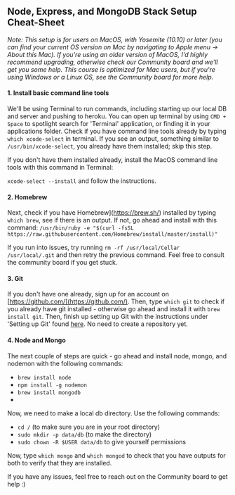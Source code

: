 ## Node, Express, and MongoDB Stack Setup Cheat-Sheet

_Note: This setup is for users on MacOS, with Yosemite (10.10) or later (you can find your current OS version on Mac by navigating to Apple menu -> About this Mac). If you're using an older version of MacOS, I'd highly recommend upgrading, otherwise check our Community board and we'll get you some help. This course is optimized for Mac users, but if you're using Windows or a Linux OS, see the Community board for more help._

#### 1. Install basic command line tools
We'll be using Terminal to run commands, including starting up our local DB and server and pushing to heroku. You can open up terminal by using `CMD + Space` to spotlight search for 'Terminal' application, or finding it in your applications folder.
Check if you have command line tools already by typing `which xcode-select` in terminal. If you see an output, something similar to `/usr/bin/xcode-select`, you already have them installed; skip this step.

If you don't have them installed already, install the MacOS command line tools with this command in Terminal:

`xcode-select --install`
and follow the instructions.

#### 2. Homebrew

Next, check if you have Homebrew](https://brew.sh/) installed by typing `which brew`, see if there is an output. If not, go ahead and install with this command:
`/usr/bin/ruby -e "$(curl -fsSL https://raw.githubusercontent.com/Homebrew/install/master/install)"`

If you run into issues, try running `rm -rf /usr/local/Cellar /usr/local/.git` and then retry the previous command. Feel free to consult the community board if you get stuck.

#### 3. Git

If you don't have one already, sign up for an account on [https://github.com/](https://github.com/). Then, type `which git` to check if you already have git installed - otherwise go ahead and install it with `brew install git`. Then, finish up setting up Git with the instructions under 'Setting up Git' found [here](https://help.github.com/articles/set-up-git/). No need to create a repository yet.

#### 4. Node and Mongo

The next couple of steps are quick - go ahead and install node, mongo, and nodemon with the following commands:

* `brew install node`
* `npm install -g nodemon`
* `brew install mongodb`
* 
Now, we need to make a local db directory. Use the following commands:

* `cd /` (to make sure you are in your root directory)
* `sudo mkdir -p data/db` (to make the directory)
* `sudo chown -R $USER data/db` to give yourself permissions

Now, type `which mongo` and `which mongod` to check that you have outputs for both to verify that they are installed.

If you have any issues, feel free to reach out on the Community board to get help :)







